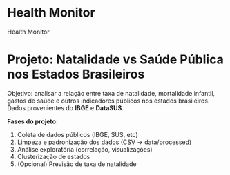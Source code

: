 # Health Monitor
Health Monitor
# Projeto: Natalidade vs Saúde Pública nos Estados Brasileiros

Objetivo: analisar a relação entre taxa de natalidade, mortalidade infantil, gastos de saúde e outros indicadores públicos nos estados brasileiros. Dados provenientes do **IBGE** e **DataSUS**.

**Fases do projeto:**
1. Coleta de dados públicos (IBGE, SUS, etc)
2. Limpeza e padronização dos dados (CSV → data/processed)
3. Análise exploratória (correlação, visualizações)
4. Clusterização de estados
5. (Opcional) Previsão de taxa de natalidade
